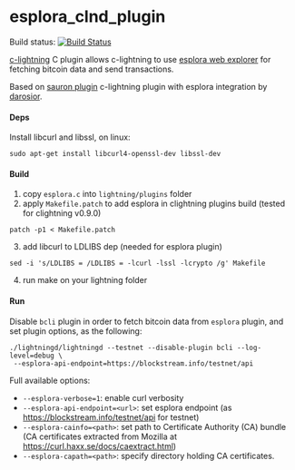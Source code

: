 # esplora_clnd_plugin

Build status: [![Build Status](https://travis-ci.org/lvaccaro/esplora_clnd_plugin.png?branch=master)](https://travis-ci.org/lvaccaro/esplora_clnd_plugin)

[c-lightning](https://github.com/ElementsProject/lightning) C plugin allows c-lightning to use [esplora web explorer](https://blockstream.info) for fetching bitcoin data and send transactions.

Based on [sauron plugin](https://github.com/lightningd/plugins/tree/master/sauron) c-lightning plugin with esplora integration by [darosior](https://github.com/darosior).

#### Deps
Install libcurl and libssl, on linux:
```
sudo apt-get install libcurl4-openssl-dev libssl-dev
```

#### Build
1. copy `esplora.c` into `lightning/plugins` folder
2. apply `Makefile.patch` to add esplora in clightning plugins build (tested for clightning v0.9.0)
```
patch -p1 < Makefile.patch
```
3. add libcurl to LDLIBS dep (needed for esplora plugin)
```
sed -i 's/LDLIBS = /LDLIBS = -lcurl -lssl -lcrypto /g' Makefile
```
4. run make on your lightning folder

#### Run
Disable `bcli` plugin in order to fetch bitcoin data from `esplora` plugin, and set plugin options, as the following:
```
./lightningd/lightningd --testnet --disable-plugin bcli --log-level=debug \
 --esplora-api-endpoint=https://blockstream.info/testnet/api
```

Full available options:
- `--esplora-verbose=1`: enable curl verbosity
- `--esplora-api-endpoint=<url>`: set esplora endpoint (as https://blockstream.info/testnet/api for testnet)
- `--esplora-cainfo=<path>`: set path to Certificate Authority (CA) bundle (CA certificates extracted from Mozilla at https://curl.haxx.se/docs/caextract.html)
- `--esplora-capath=<path>`: specify directory holding CA certificates.
